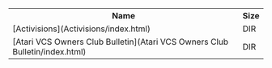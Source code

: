 <table>
<tr><th>Name</th><th>Size</th></tr>
<tr><td>
[Activisions](Activisions/index.html)
</td><td>DIR</td></tr>
<tr><td>
[Atari VCS Owners Club Bulletin](Atari VCS Owners Club Bulletin/index.html)
</td><td>DIR</td></tr>
</table>
